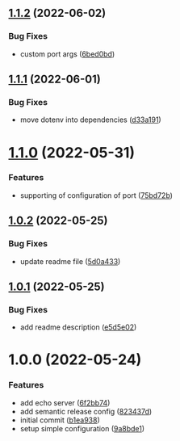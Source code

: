## [1.1.2](https://github.com/an-parubets/easy-echo/compare/v1.1.1...v1.1.2) (2022-06-02)


### Bug Fixes

* custom port args ([6bed0bd](https://github.com/an-parubets/easy-echo/commit/6bed0bdcce06e8fed754dd2799df65f793150402))

## [1.1.1](https://github.com/an-parubets/easy-echo/compare/v1.1.0...v1.1.1) (2022-06-01)


### Bug Fixes

* move dotenv into dependencies ([d33a191](https://github.com/an-parubets/easy-echo/commit/d33a191aec627573dfe8f059d321fc1b03a17449))

# [1.1.0](https://github.com/an-parubets/easy-echo/compare/v1.0.2...v1.1.0) (2022-05-31)


### Features

* supporting of configuration of port ([75bd72b](https://github.com/an-parubets/easy-echo/commit/75bd72b7a635990d4d57426f8fbc883c9a1c8d19))

## [1.0.2](https://github.com/an-parubets/easy-echo/compare/v1.0.1...v1.0.2) (2022-05-25)


### Bug Fixes

* update readme file ([5d0a433](https://github.com/an-parubets/easy-echo/commit/5d0a433b15faa1251da2e9fb276fe9c23f387bfd))

## [1.0.1](https://github.com/an-parubets/easy-echo/compare/v1.0.0...v1.0.1) (2022-05-25)


### Bug Fixes

* add readme description ([e5d5e02](https://github.com/an-parubets/easy-echo/commit/e5d5e0243e39cf2cff3ea374f794a63f51a26819))

# 1.0.0 (2022-05-24)


### Features

* add echo server ([6f2bb74](https://github.com/an-parubets/easy-echo/commit/6f2bb7492cf9258af20ab92b6dd7997e77b12623))
* add semantic release config ([823437d](https://github.com/an-parubets/easy-echo/commit/823437d6ff4477278e8f939310478d987616d32a))
* initial commit ([b1ea938](https://github.com/an-parubets/easy-echo/commit/b1ea9381b92706a7784b82338fe83424a7c2d76e))
* setup simple configuration ([9a8bde1](https://github.com/an-parubets/easy-echo/commit/9a8bde1d1458587d3324dd8d12a55ccd979ac807))
